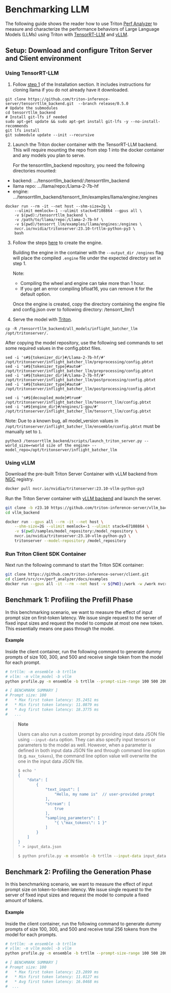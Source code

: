 <!--
Copyright 2023-2024, NVIDIA CORPORATION & AFFILIATES. All rights reserved.

Redistribution and use in source and binary forms, with or without
modification, are permitted provided that the following conditions
are met:
 * Redistributions of source code must retain the above copyright
   notice, this list of conditions and the following disclaimer.
 * Redistributions in binary form must reproduce the above copyright
   notice, this list of conditions and the following disclaimer in the
   documentation and/or other materials provided with the distribution.
 * Neither the name of NVIDIA CORPORATION nor the names of its
   contributors may be used to endorse or promote products derived
   from this software without specific prior written permission.

THIS SOFTWARE IS PROVIDED BY THE COPYRIGHT HOLDERS ``AS IS'' AND ANY
EXPRESS OR IMPLIED WARRANTIES, INCLUDING, BUT NOT LIMITED TO, THE
IMPLIED WARRANTIES OF MERCHANTABILITY AND FITNESS FOR A PARTICULAR
PURPOSE ARE DISCLAIMED.  IN NO EVENT SHALL THE COPYRIGHT OWNER OR
CONTRIBUTORS BE LIABLE FOR ANY DIRECT, INDIRECT, INCIDENTAL, SPECIAL,
EXEMPLARY, OR CONSEQUENTIAL DAMAGES (INCLUDING, BUT NOT LIMITED TO,
PROCUREMENT OF SUBSTITUTE GOODS OR SERVICES; LOSS OF USE, DATA, OR
PROFITS; OR BUSINESS INTERRUPTION) HOWEVER CAUSED AND ON ANY THEORY
OF LIABILITY, WHETHER IN CONTRACT, STRICT LIABILITY, OR TORT
(INCLUDING NEGLIGENCE OR OTHERWISE) ARISING IN ANY WAY OUT OF THE USE
OF THIS SOFTWARE, EVEN IF ADVISED OF THE POSSIBILITY OF SUCH DAMAGE.
-->

# Benchmarking LLM

The following guide shows the reader how to use Triton
[Perf Analyzer](https://github.com/triton-inference-server/client/tree/main/src/c%2B%2B/perf_analyzer)
to measure and characterize the performance behaviors of Large Language Models
(LLMs) using Triton with [TensorRT-LLM](https://github.com/NVIDIA/TensorRT-LLM)
and [vLLM](https://github.com/vllm-project/vllm).

## Setup: Download and configure Triton Server and Client environment

### Using TensorRT-LLM

1. Follow [step 1](https://github.com/triton-inference-server/tutorials/blob/main/Popular_Models_Guide/Llama2/trtllm_guide.md#installation)
of the Installation section. It includes instructions for cloning llama if you
do not already have it downloaded.

  ```
  git clone https://github.com/triton-inference-server/tensorrtllm_backend.git  --branch release/0.5.0
  # Update the submodules
  cd tensorrtllm_backend
  # Install git-lfs if needed
  sudo apt-get update && sudo apt-get install git-lfs -y --no-install-recommends
  git lfs install
  git submodule update --init --recursive
  ```

2. Launch the Triton docker container with the TensorRT-LLM backend.
This will require mounting the repo from step 1 into the docker container
and any models you plan to serve.

    For the tensorrtllm_backend repository, you need the following directories mounted:
- backend: .../tensorrtllm_backend/:/tensorrtllm_backend
- llama repo: .../llama/repo:/Llama-2-7b-hf
- engine: .../tensorrtllm_backend/tensorrt_llm/examples/llama/engine:/engines

```
docker run --rm -it --net host --shm-size=2g \
    --ulimit memlock=-1 --ulimit stack=67108864 --gpus all \
    -v $(pwd):/tensorrtllm_backend \
    -v /path/to/llama/repo:/Llama-2-7b-hf \
    -v $(pwd)/tensorrt_llm/examples/llama/engines:/engines \
    nvcr.io/nvidia/tritonserver:23.10-trtllm-python-py3 \
    bash
```

3. Follow the steps [here](https://github.com/triton-inference-server/tutorials/blob/main/Popular_Models_Guide/Llama2/trtllm_guide.md#create-engines-for-each-model-skip-this-step-if-you-already-have-an-engine)
to create the engine.

    Building the engine in the container with the `--output_dir /engines`
    flag will place the compiled `.engine` file under the expected directory set in step 1.

    Note:
    - Compiling the wheel and engine can take more than 1 hour.
    - If you get an error compiling bfloat16, you can remove it for the default
    option.

    Once the engine is created, copy the directory containing the engine
    file and config.json over to following directory: <model-repo>/tensorrt_llm/1

4. Serve the model with [Triton](https://github.com/triton-inference-server/tutorials/blob/main/Popular_Models_Guide/Llama2/trtllm_guide.md#serving-with-triton).

```
cp -R /tensorrtllm_backend/all_models/inflight_batcher_llm /opt/tritonserver/.
```

  After copying the model repository, use the following sed commands to set
  some required values in the config.pbtxt files.

```
sed -i 's#${tokenizer_dir}#/Llama-2-7b-hf/#' /opt/tritonserver/inflight_batcher_llm/preprocessing/config.pbtxt
sed -i 's#${tokenizer_type}#auto#' /opt/tritonserver/inflight_batcher_llm/preprocessing/config.pbtxt
sed -i 's#${tokenizer_dir}#/Llama-2-7b-hf/#' /opt/tritonserver/inflight_batcher_llm/postprocessing/config.pbtxt
sed -i 's#${tokenizer_type}#auto#' /opt/tritonserver/inflight_batcher_llm/postprocessing/config.pbtxt

sed -i 's#${decoupled_mode}#true#' /opt/tritonserver/inflight_batcher_llm/tensorrt_llm/config.pbtxt
sed -i 's#${engine_dir}#/engines/1-gpu/#' /opt/tritonserver/inflight_batcher_llm/tensorrt_llm/config.pbtxt
```

Note: Due to a known bug, all model_version values in
`/opt/tritonserver/inflight_batcher_llm/ensemble/config.pbtxt` must be manually set to `1`.


```
python3 /tensorrtllm_backend/scripts/launch_triton_server.py --world_size=<world size of the engine> --model_repo=/opt/tritonserver/inflight_batcher_llm
```

### Using vLLM

Download the pre-built Triton Server Container with vLLM backend from
[NGC](https://catalog.ngc.nvidia.com/orgs/nvidia/containers/tritonserver)
registry.

```bash
docker pull nvcr.io/nvidia/tritonserver:23.10-vllm-python-py3
```

Run the Triton Server container with
[vLLM backend](https://github.com/triton-inference-server/vllm_backend) and
launch the server.
```bash
git clone -b r23.10 https://github.com/triton-inference-server/vllm_backend.git
cd vllm_backend

docker run --gpus all --rm -it --net host \
    --shm-size=2G --ulimit memlock=-1 --ulimit stack=67108864 \
    -v $(pwd)/samples/model_repository:/model_repository \
    nvcr.io/nvidia/tritonserver:23.10-vllm-python-py3 \
    tritonserver --model-repository /model_repository
```

### Run Triton Client SDK Container

Next run the following command to start the Triton SDK container:
```bash
git clone https://github.com/triton-inference-server/client.git
cd client/src/c++/perf_analyzer/docs/examples
docker run --gpus all -it --rm --net host -v ${PWD}:/work -w /work nvcr.io/nvidia/tritonserver:23.10-py3-sdk
```

## Benchmark 1: Profiling the Prefill Phase

In this benchmarking scenario, we want to measure the effect of input prompt
size on first-token latency. We issue single request to the server of fixed
input sizes and request the model to compute at most one new token. This
essentially means one pass through the model.

#### Example

Inside the client container, run the following command to generate dummy prompts
of size 100, 300, and 500 and receive single token from the model for each prompt.

```bash
# trtllm: -m ensemble -b trtllm
# vllm: -m vllm_model -b vllm
python profile.py -m ensemble -b trtllm --prompt-size-range 100 500 200 --max-tokens 1

# [ BENCHMARK SUMMARY ]
# Prompt size: 100
#   * Max first token latency: 35.2451 ms
#   * Min first token latency: 11.0879 ms
#   * Avg first token latency: 18.3775 ms
#   ...
```

> **Note**
>
> Users can also run a custom prompt by providing input data JSON file using
> `--input-data` option. They can also specify input tensors or parameters to
> the model as well. However, when a parameter is defined in both input data
> JSON file and through command line option (e.g. `max_tokens`), the command
> line option value will overwrite the one in the input data JSON file.
> ```bash
> $ echo '
> {
>     "data": [
>         {
>             "text_input": [
>                 "Hello, my name is"  // user-provided prompt
>             ],
>             "stream": [
>                 true
>             ],
>             "sampling_parameters": [
>                 "{ \"max_tokens\": 1 }"
>             ]
>         }
>     ]
> }
> ' > input_data.json
>
> $ python profile.py -m ensemble -b trtllm --input-data input_data.json
> ```


## Benchmark 2: Profiling the Generation Phase

In this benchmarking scenario, we want to measure the effect of input prompt
size on token-to-token latency. We issue single request to the server of fixed
input sizes and request the model to compute a fixed amount of tokens.

#### Example

Inside the client container, run the following command to generate dummy prompts
of size 100, 300, and 500 and receive total 256 tokens from the model for each
prompts.

```bash
# trtllm: -m ensemble -b trtllm
# vllm: -m vllm_model -b vllm
python profile.py -m ensemble -b trtllm --prompt-size-range 100 500 200 --max-tokens 256 --ignore-eos

# [ BENCHMARK SUMMARY ]
# Prompt size: 100
#   * Max first token latency: 23.2899 ms
#   * Min first token latency: 11.0127 ms
#   * Avg first token latency: 16.0468 ms
#  ...
```
